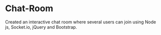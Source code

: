 # Chat-Room
Created an interactive chat room where several users can join using Node js, Socket.io, jQuery and Bootstrap.
